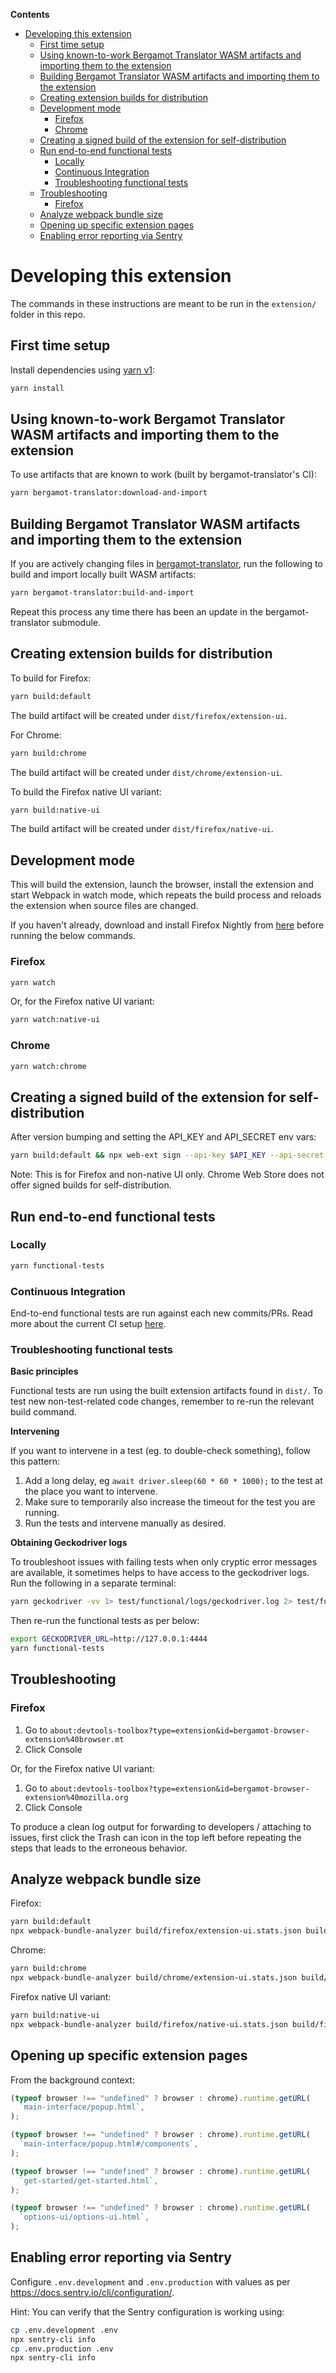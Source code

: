 <!-- START doctoc generated TOC please keep comment here to allow auto update -->
<!-- DON'T EDIT THIS SECTION, INSTEAD RE-RUN doctoc TO UPDATE -->

**Contents**

- [Developing this extension](#developing-this-extension)
  - [First time setup](#first-time-setup)
  - [Using known-to-work Bergamot Translator WASM artifacts and importing them to the extension](#using-known-to-work-bergamot-translator-wasm-artifacts-and-importing-them-to-the-extension)
  - [Building Bergamot Translator WASM artifacts and importing them to the extension](#building-bergamot-translator-wasm-artifacts-and-importing-them-to-the-extension)
  - [Creating extension builds for distribution](#creating-extension-builds-for-distribution)
  - [Development mode](#development-mode)
    - [Firefox](#firefox)
    - [Chrome](#chrome)
  - [Creating a signed build of the extension for self-distribution](#creating-a-signed-build-of-the-extension-for-self-distribution)
  - [Run end-to-end functional tests](#run-end-to-end-functional-tests)
    - [Locally](#locally)
    - [Continuous Integration](#continuous-integration)
    - [Troubleshooting functional tests](#troubleshooting-functional-tests)
  - [Troubleshooting](#troubleshooting)
    - [Firefox](#firefox-1)
  - [Analyze webpack bundle size](#analyze-webpack-bundle-size)
  - [Opening up specific extension pages](#opening-up-specific-extension-pages)
  - [Enabling error reporting via Sentry](#enabling-error-reporting-via-sentry)

<!-- END doctoc generated TOC please keep comment here to allow auto update -->

# Developing this extension

The commands in these instructions are meant to be run in the `extension/` folder in this repo.

## First time setup

Install dependencies using [yarn v1](https://classic.yarnpkg.com/en/docs/install/):

```bash
yarn install
```

## Using known-to-work Bergamot Translator WASM artifacts and importing them to the extension

To use artifacts that are known to work (built by bergamot-translator's CI):

```bash
yarn bergamot-translator:download-and-import
```

## Building Bergamot Translator WASM artifacts and importing them to the extension

If you are actively changing files in [bergamot-translator](../bergamot-translator/README.md), run the following to build and import locally built WASM artifacts:

```bash
yarn bergamot-translator:build-and-import
```

Repeat this process any time there has been an update in the bergamot-translator submodule.

## Creating extension builds for distribution

To build for Firefox:

```bash
yarn build:default
```

The build artifact will be created under `dist/firefox/extension-ui`.

For Chrome:

```bash
yarn build:chrome
```

The build artifact will be created under `dist/chrome/extension-ui`.

To build the Firefox native UI variant:

```bash
yarn build:native-ui
```

The build artifact will be created under `dist/firefox/native-ui`.

## Development mode

This will build the extension, launch the browser, install the extension and start Webpack in watch mode, which repeats the build process and reloads the extension when source files are changed.

If you haven't already, download and install Firefox Nightly from [here](https://www.mozilla.org/en-US/firefox/channel/desktop/) before running the below commands.

### Firefox

```bash
yarn watch
```

Or, for the Firefox native UI variant:

```bash
yarn watch:native-ui
```

### Chrome

```bash
yarn watch:chrome
```

## Creating a signed build of the extension for self-distribution

After version bumping and setting the API_KEY and API_SECRET env vars:

```bash
yarn build:default && npx web-ext sign --api-key $API_KEY --api-secret $API_SECRET
```

Note: This is for Firefox and non-native UI only. Chrome Web Store does not offer signed builds for self-distribution.

## Run end-to-end functional tests

### Locally

```bash
yarn functional-tests
```

### Continuous Integration

End-to-end functional tests are run against each new commits/PRs. Read more about the current CI setup [here](./CI.md).

### Troubleshooting functional tests

**Basic principles**

Functional tests are run using the built extension artifacts found in `dist/`. To test new non-test-related code changes, remember to re-run the relevant build command.

**Intervening**

If you want to intervene in a test (eg. to double-check something), follow this pattern:

1. Add a long delay, eg `await driver.sleep(60 * 60 * 1000);` to the test at the place you want to intervene.
2. Make sure to temporarily also increase the timeout for the test you are running.
3. Run the tests and intervene manually as desired.

**Obtaining Geckodriver logs**

To troubleshoot issues with failing tests when only cryptic error messages are available, it sometimes helps to have access to the geckodriver logs. Run the following in a separate terminal:

```bash
yarn geckodriver -vv 1> test/functional/logs/geckodriver.log 2> test/functional/logs/geckodriver.errors.log
```

Then re-run the functional tests as per below:

```bash
export GECKODRIVER_URL=http://127.0.0.1:4444
yarn functional-tests
```

## Troubleshooting

### Firefox

1. Go to `about:devtools-toolbox?type=extension&id=bergamot-browser-extension%40browser.mt`
2. Click Console

Or, for the Firefox native UI variant:

1. Go to `about:devtools-toolbox?type=extension&id=bergamot-browser-extension%40mozilla.org`
2. Click Console

To produce a clean log output for forwarding to developers / attaching to issues, first click the Trash can icon in the top left before repeating the steps that leads to the erroneous behavior.

## Analyze webpack bundle size

Firefox:

```bash
yarn build:default
npx webpack-bundle-analyzer build/firefox/extension-ui.stats.json build/firefox/extension-ui
```

Chrome:

```bash
yarn build:chrome
npx webpack-bundle-analyzer build/chrome/extension-ui.stats.json build/chrome/extension-ui
```

Firefox native UI variant:

```bash
yarn build:native-ui
npx webpack-bundle-analyzer build/firefox/native-ui.stats.json build/firefox/native-ui
```

## Opening up specific extension pages

From the background context:

```javascript
(typeof browser !== "undefined" ? browser : chrome).runtime.getURL(
  `main-interface/popup.html`,
);
```

```javascript
(typeof browser !== "undefined" ? browser : chrome).runtime.getURL(
  `main-interface/popup.html#/components`,
);
```

```javascript
(typeof browser !== "undefined" ? browser : chrome).runtime.getURL(
  `get-started/get-started.html`,
);
```

```javascript
(typeof browser !== "undefined" ? browser : chrome).runtime.getURL(
  `options-ui/options-ui.html`,
);
```

## Enabling error reporting via Sentry

Configure `.env.development` and `.env.production` with values as per https://docs.sentry.io/cli/configuration/.

Hint: You can verify that the Sentry configuration is working using:

```bash
cp .env.development .env
npx sentry-cli info
cp .env.production .env
npx sentry-cli info
```
